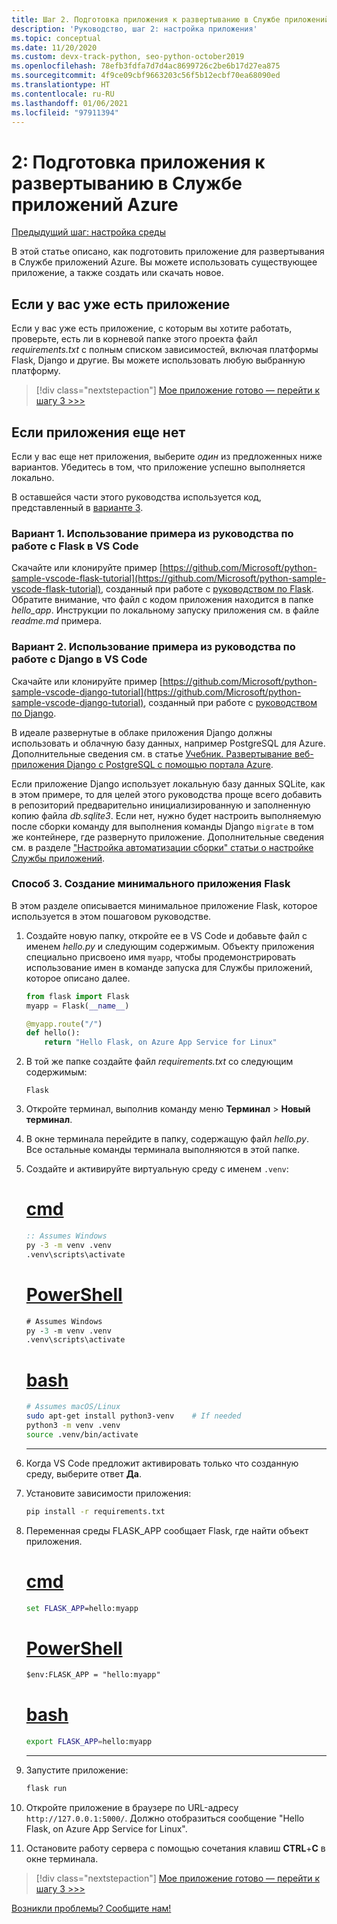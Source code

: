 ```yaml
---
title: Шаг 2. Подготовка приложения к развертыванию в Службе приложений Azure в Linux с помощью Visual Studio Code
description: 'Руководство, шаг 2: настройка приложения'
ms.topic: conceptual
ms.date: 11/20/2020
ms.custom: devx-track-python, seo-python-october2019
ms.openlocfilehash: 78efb3fdfa7d7d4ac8699726c2be6b17d27ea875
ms.sourcegitcommit: 4f9ce09cbf9663203c56f5b12ecbf70ea68090ed
ms.translationtype: HT
ms.contentlocale: ru-RU
ms.lasthandoff: 01/06/2021
ms.locfileid: "97911394"
---
```

# <a name="2-prepare-your-app-for-deployment-to-azure-app-service"></a>2: Подготовка приложения к развертыванию в Службе приложений Azure

[Предыдущий шаг: настройка среды](tutorial-deploy-app-service-on-linux-01.md)

В этой статье описано, как подготовить приложение для развертывания в Службе приложений Azure. Вы можете использовать существующее приложение, а также создать или скачать новое.

## <a name="if-you-already-have-an-app"></a>Если у вас уже есть приложение

Если у вас уже есть приложение, с которым вы хотите работать, проверьте, есть ли в корневой папке этого проекта файл *requirements.txt* с полным списком зависимостей, включая платформы Flask, Django и другие. Вы можете использовать любую выбранную платформу.

> [!div class="nextstepaction"]
> [Мое приложение готово — перейти к шагу 3 >>>](tutorial-deploy-app-service-on-linux-03.md)

## <a name="if-you-dont-already-have-an-app"></a>Если приложения еще нет

Если у вас еще нет приложения, выберите *один* из предложенных ниже вариантов. Убедитесь в том, что приложение успешно выполняется локально.

В оставшейся части этого руководства используется код, представленный в [варианте 3](#option-3-create-a-minimal-flask-app).

### <a name="option-1-use-the-vs-code-flask-tutorial-sample"></a>Вариант 1. Использование примера из руководства по работе с Flask в VS Code

Скачайте или клонируйте пример [https://github.com/Microsoft/python-sample-vscode-flask-tutorial](https://github.com/Microsoft/python-sample-vscode-flask-tutorial), созданный при работе с [руководством по Flask](https://code.visualstudio.com/docs/python/tutorial-flask). Обратите внимание, что файл с кодом приложения находится в папке *hello_app*. Инструкции по локальному запуску приложения см. в файле *readme.md* примера.

### <a name="option-2-use-the-vs-code-django-tutorial-sample"></a>Вариант 2. Использование примера из руководства по работе с Django в VS Code

Скачайте или клонируйте пример [https://github.com/Microsoft/python-sample-vscode-django-tutorial](https://github.com/Microsoft/python-sample-vscode-django-tutorial), созданный при работе с [руководством по Django](https://code.visualstudio.com/docs/python/tutorial-django).

В идеале развернутые в облаке приложения Django должны использовать и облачную базу данных, например PostgreSQL для Azure. Дополнительные сведения см. в статье [Учебник. Развертывание веб-приложения Django с PostgreSQL с помощью портала Azure](tutorial-python-postgresql-app-portal.md).

Если приложение Django использует локальную базу данных SQLite, как в этом примере, то для целей этого руководства проще всего добавить в репозиторий предварительно инициализированную и заполненную копию файла *db.sqlite3*. Если нет, нужно будет настроить выполняемую после сборки команду для выполнения команды Django `migrate` в том же контейнере, где развернуто приложение. Дополнительные сведения см. в разделе ["Настройка автоматизации сборки" статьи о настройке Службы приложений](/azure/app-service/configure-language-python#customize-build-automation).

### <a name="option-3-create-a-minimal-flask-app"></a>Способ 3. Создание минимального приложения Flask

В этом разделе описывается минимальное приложение Flask, которое используется в этом пошаговом руководстве.

1. Создайте новую папку, откройте ее в VS Code и добавьте файл с именем *hello.py* и следующим содержимым. Объекту приложения специально присвоено имя `myapp`, чтобы продемонстрировать использование имен в команде запуска для Службы приложений, которое описано далее.

    ```python
    from flask import Flask
    myapp = Flask(__name__)

    @myapp.route("/")
    def hello():
        return "Hello Flask, on Azure App Service for Linux"
    ```

1. В той же папке создайте файл *requirements.txt* со следующим содержимым:

    ```text
    Flask
    ```

1. Откройте терминал, выполнив команду меню **Терминал** > **Новый терминал**.

1. В окне терминала перейдите в папку, содержащую файл *hello.py*. Все остальные команды терминала выполняются в этой папке.

1. Создайте и активируйте виртуальную среду с именем `.venv`:

    # <a name="cmd"></a>[cmd](#tab/cmd)

    ```cmd
    :: Assumes Windows
    py -3 -m venv .venv
    .venv\scripts\activate
    ```

    # <a name="powershell"></a>[PowerShell](#tab/powershell)

    ```ps
    # Assumes Windows
    py -3 -m venv .venv
    .venv\scripts\activate
    ```

    # <a name="bash"></a>[bash](#tab/bash)

    ```bash
    # Assumes macOS/Linux
    sudo apt-get install python3-venv    # If needed
    python3 -m venv .venv
    source .venv/bin/activate
    ```

    ---

1. Когда VS Code предложит активировать только что созданную среду, выберите ответ **Да**.

1. Установите зависимости приложения:

    ```cmd
    pip install -r requirements.txt
    ```

1. Переменная среды FLASK_APP сообщает Flask, где найти объект приложения.

    # <a name="cmd"></a>[cmd](#tab/cmd)

    ```cmd
    set FLASK_APP=hello:myapp
    ```

    # <a name="powershell"></a>[PowerShell](#tab/powershell)

    ```ps
    $env:FLASK_APP = "hello:myapp"
    ```

   # <a name="bash"></a>[bash](#tab/bash)

    ```bash
    export FLASK_APP=hello:myapp
    ```

    ---

1. Запустите приложение:

    ```cmd
    flask run
    ```

1. Откройте приложение в браузере по URL-адресу `http://127.0.0.1:5000/`. Должно отобразиться сообщение "Hello Flask, on Azure App Service for Linux".

1. Остановите работу сервера с помощью сочетания клавиш **CTRL**+**C** в окне терминала.

> [!div class="nextstepaction"]
> [Мое приложение готово — перейти к шагу 3 >>>](tutorial-deploy-app-service-on-linux-03.md)

[Возникли проблемы? Сообщите нам!](https://aka.ms/FlaskVSCQuickstartHelp)
